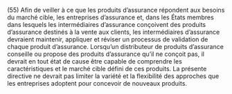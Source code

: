 (55) Afin de veiller à ce que les produits d’assurance répondent aux besoins du marché cible, les entreprises d’assurance et, dans les États membres dans lesquels les intermédiaires d’assurance conçoivent des produits d’assurance destinés à la vente aux clients, les intermédiaires d’assurance devraient maintenir, appliquer et réviser un processus de validation de chaque produit d’assurance. Lorsqu’un distributeur de produits d’assurance conseille ou propose des produits d’assurance qu’il ne conçoit pas, il devrait en tout état de cause être capable de comprendre les caractéristiques et le marché cible défini de ces produits. La présente directive ne devrait pas limiter la variété et la flexibilité des approches que les entreprises adoptent pour concevoir de nouveaux produits.